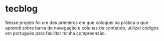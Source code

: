# tecblog
Nesse projeto foi um dos primeiros em que coloquei na prática o que aprendi sobre barra de navegação e colunas de conteúdo, utilizei códigos em português para facilitar minha compreensão.

